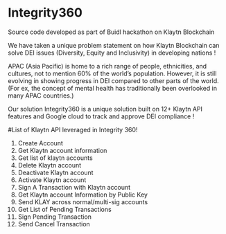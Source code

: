# Integrity360
Source code developed as part of Buidl hackathon on Klaytn Blockchain

We have taken a unique problem statement on how Klaytn Blockchain can solve DEI issues (Diversity, Equity and Inclusivity) in developing nations !

APAC (Asia Pacific) is home to a rich range of people, ethnicities, and cultures, not to mention 60% of the world’s population. 
However, it is still evolving in showing progress in DEI compared to other parts of the world. (For ex, the concept of mental health has traditionally been overlooked in many APAC countries.)

Our solution Integrity360 is a unique solution built on 12+ Klaytn API features  and Google cloud to track and approve DEI compliance ! 

#List of Klaytn API leveraged in Integrity 360!
1. Create Account
2. Get Klaytn account information
3. Get list of klaytn accounts
4. Delete Klaytn account
5. Deactivate Klaytn account
6. Activate Klaytn account
7. Sign A Transaction with Klaytn account
8. Get Klaytn account Information by Public Key
9. Send KLAY across normal/multi-sig accounts
10. Get List of Pending Transactions
11. Sign Pending Transaction
12. Send Cancel Transaction






